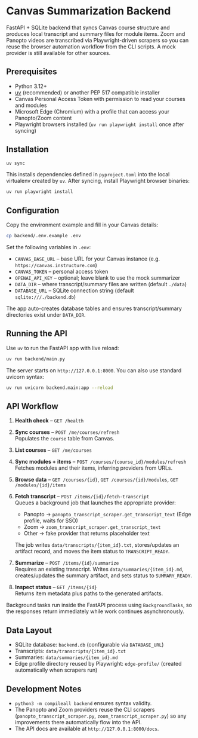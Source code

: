 # Canvas Summarization Backend

FastAPI + SQLite backend that syncs Canvas course structure and produces local transcript and summary files for module items. Zoom and Panopto videos are transcribed via Playwright-driven scrapers so you can reuse the browser automation workflow from the CLI scripts. A mock provider is still available for other sources.

## Prerequisites

- Python 3.12+
- [uv](https://github.com/astral-sh/uv) (recommended) or another PEP 517 compatible installer
- Canvas Personal Access Token with permission to read your courses and modules
- Microsoft Edge (Chromium) with a profile that can access your Panopto/Zoom content
- Playwright browsers installed (`uv run playwright install` once after syncing)

## Installation

```bash
uv sync
```

This installs dependencies defined in `pyproject.toml` into the local virtualenv created by `uv`. After syncing, install Playwright browser binaries:

```bash
uv run playwright install
```

## Configuration

Copy the environment example and fill in your Canvas details:

```bash
cp backend/.env.example .env
```

Set the following variables in `.env`:

- `CANVAS_BASE_URL` – base URL for your Canvas instance (e.g. `https://canvas.instructure.com`)
- `CANVAS_TOKEN` – personal access token
- `OPENAI_API_KEY` – optional; leave blank to use the mock summarizer
- `DATA_DIR` – where transcript/summary files are written (default `./data`)
- `DATABASE_URL` – SQLite connection string (default `sqlite:///./backend.db`)

The app auto-creates database tables and ensures transcript/summary directories exist under `DATA_DIR`.

## Running the API

Use `uv` to run the FastAPI app with live reload:

```bash
uv run backend/main.py
```

The server starts on `http://127.0.0.1:8000`. You can also use standard uvicorn syntax:

```bash
uv run uvicorn backend.main:app --reload
```

## API Workflow

1. **Health check** – `GET /health`
2. **Sync courses** – `POST /me/courses/refresh`  
   Populates the `course` table from Canvas.
3. **List courses** – `GET /me/courses`
4. **Sync modules + items** – `POST /courses/{course_id}/modules/refresh`  
   Fetches modules and their items, inferring providers from URLs.
5. **Browse data** – `GET /courses/{id}`, `GET /courses/{id}/modules`, `GET /modules/{id}/items`
6. **Fetch transcript** – `POST /items/{id}/fetch-transcript`  
   Queues a background job that launches the appropriate provider:
   - Panopto → `panopto_transcript_scraper.get_transcript_text` (Edge profile, waits for SSO)
   - Zoom → `zoom_transcript_scraper.get_transcript_text`
   - Other → fake provider that returns placeholder text

   The job writes `data/transcripts/{item_id}.txt`, stores/updates an artifact record, and moves the item status to `TRANSCRIPT_READY`.
7. **Summarize** – `POST /items/{id}/summarize`  
   Requires an existing transcript. Writes `data/summaries/{item_id}.md`, creates/updates the summary artifact, and sets status to `SUMMARY_READY`.
8. **Inspect status** – `GET /items/{id}`  
   Returns item metadata plus paths to the generated artifacts.

Background tasks run inside the FastAPI process using `BackgroundTasks`, so the responses return immediately while work continues asynchronously.

## Data Layout

- SQLite database: `backend.db` (configurable via `DATABASE_URL`)
- Transcripts: `data/transcripts/{item_id}.txt`
- Summaries: `data/summaries/{item_id}.md`
- Edge profile directory reused by Playwright: `edge-profile/` (created automatically when scrapers run)

## Development Notes

- `python3 -m compileall backend` ensures syntax validity.
- The Panopto and Zoom providers reuse the CLI scrapers (`panopto_transcript_scraper.py`, `zoom_transcript_scraper.py`) so any improvements there automatically flow into the API.
- The API docs are available at `http://127.0.0.1:8000/docs`.
